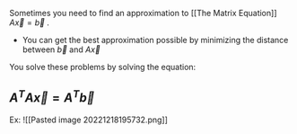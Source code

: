 Sometimes you need to find an approximation to [[The Matrix Equation]] $A\vec x = \vec b$ .
- You can get the best approximation possible by minimizing the distance between $\vec b$ and $A\vec x$

You solve these problems by solving the equation:
## $A^TA\vec x = A^T \vec b$

Ex:
![[Pasted image 20221218195732.png]]
